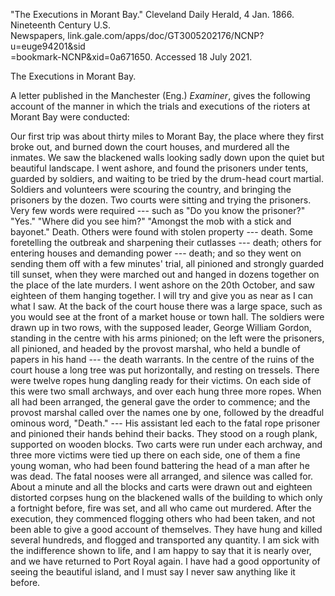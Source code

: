\"The Executions in Morant Bay.\" Cleveland Daily Herald, 4 Jan. 1866.
Nineteenth Century U.S.\
Newspapers, link.gale.com/apps/doc/GT3005202176/NCNP?u=euge94201&sid\
=bookmark-NCNP&xid=0a671650. Accessed 18 July 2021.

The Executions in Morant Bay.

A letter published in the Manchester (Eng.) *Examiner*, gives the
following account of the manner in which the trials and executions of
the rioters at Morant Bay were conducted:

Our first trip was about thirty miles to Morant Bay, the place where
they first broke out, and burned down the court houses, and murdered all
the inmates. We saw the blackened walls looking sadly down upon the
quiet but beautiful landscape. I went ashore, and found the prisoners
under tents, guarded by soldiers, and waiting to be tried by the
drum-head court martial. Soldiers and volunteers were scouring the
country, and bringing the prisoners by the dozen. Two courts were
sitting and trying the prisoners. Very few words were required --- such
as "Do you know the prisoner?" "Yes." "Where did you see him?" "Amongst
the mob with a stick and bayonet." Death. Others were found with stolen
property --- death. Some foretelling the outbreak and sharpening their
cutlasses --- death; others for entering houses and demanding power ---
death; and so they went on sending them off with a few minutes' trial,
all pinioned and strongly guarded till sunset, when they were marched
out and hanged in dozens together on the place of the late murders. I
went ashore on the 20th October, and saw eighteen of them hanging
together. I will try and give you as near as I can what I saw. At the
back of the court house there was a large space, such as you would see
at the front of a market house or town hall. The soldiers were drawn up
in two rows, with the supposed leader, George William Gordon, standing
in the centre with his arms pinioned; on the left were the prisoners,
all pinioned, and headed by the provost marshal, who held a bundle of
papers in his hand --- the death warrants. In the centre of the ruins of
the court house a long tree was put horizontally, and resting on
tressels. There were twelve ropes hung dangling ready for their victims.
On each side of this were two small archways, and over each hung three
more ropes. When all had been arranged, the general gave the order to
commence; and the provost marshal called over the names one by one,
followed by the dreadful ominous word, "Death." --- His assistant led
each to the fatal rope prisoner and pinioned their hands behind their
backs. They stood on a rough plank, supported on wooden blocks. Two
carts were run under each archway, and three more victims were tied up
there on each side, one of them a fine young woman, who had been found
battering the head of a man after he was dead. The fatal nooses were all
arranged, and silence was called for. About a minute and all the blocks
and carts were drawn out and eighteen distorted corpses hung on the
blackened walls of the building to which only a fortnight before, fire
was set, and all who came out murdered. After the execution, they
commenced flogging others who had been taken, and not been able to give
a good account of themselves. They have hung and killed several
hundreds, and flogged and transported any quantity. I am sick with the
indifference shown to life, and I am happy to say that it is nearly
over, and we have returned to Port Royal again. I have had a good
opportunity of seeing the beautiful island, and I must say I never saw
anything like it before.
